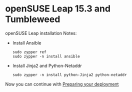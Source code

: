 
# openSUSE Leap 15.3 and Tumbleweed

openSUSE Leap installation Notes:

- Install Ansible

  ```ShellSession
  sudo zypper ref
  sudo zypper -n install ansible

  ```

- Install Jinja2 and Python-Netaddr

  ```sudo zypper -n install python-Jinja2 python-netaddr```

Now you can continue with [Preparing your deployment](getting-started.md#starting-custom-deployment)